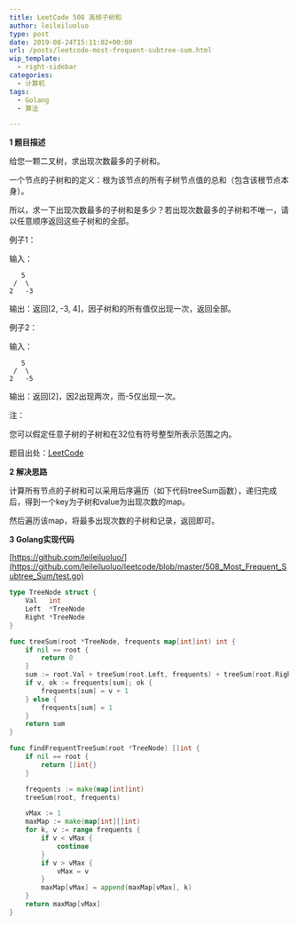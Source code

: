 ```yaml
---
title: LeetCode 508 高频子树和
author: leileiluoluo
type: post
date: 2019-08-24T15:11:02+00:00
url: /posts/leetcode-most-frequent-subtree-sum.html
wip_template:
  - right-sidebar
categories:
  - 计算机
tags:
  - Golang
  - 算法

---
```

**1 题目描述**
  
给您一颗二叉树，求出现次数最多的子树和。
  
一个节点的子树和的定义：根为该节点的所有子树节点值的总和（包含该根节点本身）。
  
所以，求一下出现次数最多的子树和是多少？若出现次数最多的子树和不唯一，请以任意顺序返回这些子树和的全部。

例子1：
  
输入：

```
   5
 /  \
2   -3
```

输出：返回[2, -3, 4]，因子树和的所有值仅出现一次，返回全部。

例子2：
  
输入：

```
   5
 /  \
2   -5
```

输出：返回[2]，因2出现两次，而-5仅出现一次。

注：
  
您可以假定任意子树的子树和在32位有符号整型所表示范围之内。

题目出处：[LeetCode](https://leetcode.com/problems/most-frequent-subtree-sum/)

**2 解决思路**
  
计算所有节点的子树和可以采用后序遍历（如下代码treeSum函数），递归完成后，得到一个key为子树和value为出现次数的map。
  
然后遍历该map，将最多出现次数的子树和记录，返回即可。

**3 Golang实现代码**
  
[https://github.com/leileiluoluo/](https://github.com/leileiluoluo/leetcode/blob/master/508_Most_Frequent_Subtree_Sum/test.go)

```go
type TreeNode struct {
    Val   int
    Left  *TreeNode
    Right *TreeNode
}

func treeSum(root *TreeNode, frequents map[int]int) int {
    if nil == root {
        return 0
    }
    sum := root.Val + treeSum(root.Left, frequents) + treeSum(root.Right, frequents)
    if v, ok := frequents[sum]; ok {
        frequents[sum] = v + 1
    } else {
        frequents[sum] = 1
    }
    return sum
}

func findFrequentTreeSum(root *TreeNode) []int {
    if nil == root {
        return []int{}
    }

    frequents := make(map[int]int)
    treeSum(root, frequents)

    vMax := 1
    maxMap := make(map[int][]int)
    for k, v := range frequents {
        if v < vMax {
            continue
        }
        if v > vMax {
            vMax = v
        }
        maxMap[vMax] = append(maxMap[vMax], k)
    }
    return maxMap[vMax]
}
```